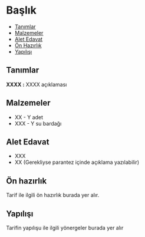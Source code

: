 # Başlık #

- [Tanımlar](#tanimlar)
- [Malzemeler](#malzemeler)
- [Alet Edavat](#alet-edavat)
- [Ön Hazırlık](#on-hazirlik)
- [Yapılışı](#yapilisi)

## Tanımlar ##

**XXXX :** XXXX açıklaması

## Malzemeler ##

- XX - Y adet
- XXX - Y su bardağı

## Alet Edavat ##

- XXX
- XX (Gerekliyse parantez içinde açıklama yazılabilir)

## Ön hazırlık ##

Tarif ile ilgili ön hazırlık burada yer alır.

## Yapılışı ##

Tarifin yapılışu ile ilgili yönergeler burada yer alır
